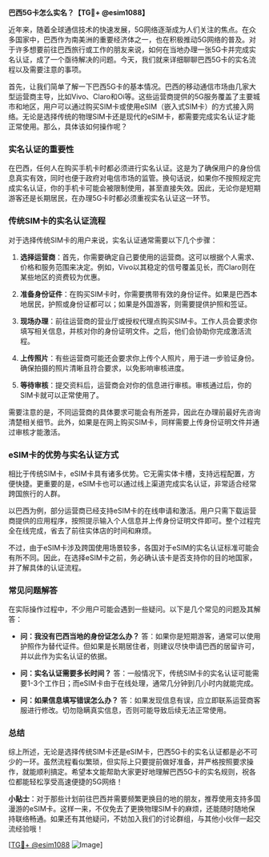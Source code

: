 **巴西5G卡怎么实名？【TG💪+ @esim1088】**

近年来，随着全球通信技术的快速发展，5G网络逐渐成为人们关注的焦点。在众多国家中，巴西作为南美洲的重要经济体之一，也在积极推动5G网络的普及。对于许多想要前往巴西旅行或工作的朋友来说，如何在当地办理一张5G卡并完成实名认证，成了一个亟待解决的问题。今天，我们就来详细聊聊巴西5G卡的实名流程以及需要注意的事项。

首先，让我们简单了解一下巴西5G卡的基本情况。巴西的移动通信市场由几家大型运营商主导，比如Vivo、Claro和Oi等。这些运营商提供的5G服务覆盖了主要城市和地区，用户可以通过购买SIM卡或使用eSIM（嵌入式SIM卡）的方式接入网络。无论是选择传统的物理SIM卡还是现代的eSIM卡，都需要完成实名认证才能正常使用。那么，具体该如何操作呢？

### 实名认证的重要性

在巴西，任何人在购买手机卡时都必须进行实名认证。这是为了确保用户的身份信息真实有效，同时也便于政府对电信市场的监管。换句话说，如果你不按照规定完成实名认证，你的手机卡可能会被限制使用，甚至直接失效。因此，无论你是短期游客还是长期居民，在办理5G卡时都必须重视实名认证这一环节。

### 传统SIM卡的实名认证流程

对于选择传统SIM卡的用户来说，实名认证通常需要以下几个步骤：

1. **选择运营商**：首先，你需要确定自己要使用的运营商。这可以根据个人需求、价格和服务范围来决定。例如，Vivo以其稳定的信号覆盖见长，而Claro则在某些地区的资费较为优惠。

2. **准备身份证件**：在购买SIM卡时，你需要携带有效的身份证件。如果是巴西本地居民，护照或身份证都可以；如果是外国游客，则需要提供护照和签证。

3. **现场办理**：前往运营商的营业厅或授权代理点购买SIM卡。工作人员会要求你填写相关信息，并核对你的身份证明文件。之后，他们会协助你完成激活流程。

4. **上传照片**：有些运营商可能还会要求你上传个人照片，用于进一步验证身份。确保拍摄的照片清晰且符合要求，以免影响审核进度。

5. **等待审核**：提交资料后，运营商会对你的信息进行审核。审核通过后，你的SIM卡就可以正常使用了。

需要注意的是，不同运营商的具体要求可能会有所差异，因此在办理前最好先咨询清楚相关细节。此外，如果是在网上购买SIM卡，同样需要上传身份证明文件并通过审核才能激活。

### eSIM卡的优势与实名认证方式

相比于传统SIM卡，eSIM卡具有诸多优势。它无需实体卡槽，支持远程配置，方便快捷。更重要的是，eSIM卡也可以通过线上渠道完成实名认证，非常适合经常跨国旅行的人群。

以巴西为例，部分运营商已经支持eSIM卡的在线申请和激活。用户只需下载运营商提供的应用程序，按照提示输入个人信息并上传身份证明文件即可。整个过程完全在线完成，省去了前往实体店的时间和麻烦。

不过，由于eSIM卡涉及跨国使用场景较多，各国对于eSIM的实名认证标准可能会有所不同。因此，在选择eSIM卡之前，务必确认该卡是否支持你的目的地国家，并了解具体的认证流程。

### 常见问题解答

在实际操作过程中，不少用户可能会遇到一些疑问。以下是几个常见的问题及其解答：

- **问：我没有巴西当地的身份证怎么办？**
  答：如果你是短期游客，通常可以使用护照作为替代证件。但如果是长期居住者，则建议尽快申请巴西的居留许可，并以此作为实名认证的依据。

- **问：实名认证需要多长时间？**
  答：一般情况下，传统SIM卡的实名认证可能需要1-3个工作日；而eSIM卡由于在线处理，通常几分钟到几小时内就能完成。

- **问：如果信息填写错误怎么办？**
  答：如果发现信息有误，应立即联系运营商客服进行修改。切勿隐瞒真实信息，否则可能导致后续无法正常使用。

### 总结

综上所述，无论是选择传统SIM卡还是eSIM卡，巴西5G卡的实名认证都是必不可少的一环。虽然流程看似繁琐，但实际上只要提前做好准备，并严格按照要求操作，就能顺利搞定。希望本文能帮助大家更好地理解巴西5G卡的实名规则，祝各位都能轻松享受高速便捷的5G网络！

**小贴士**：对于那些计划前往巴西并需要频繁更换目的地的朋友，推荐使用支持多国漫游的eSIM卡。这样一来，不仅免去了更换物理SIM卡的麻烦，还能随时随地保持联络畅通。如果还有其他疑问，不妨加入我们的讨论群组，与其他小伙伴一起交流经验哦！

[[TG💪+ @esim1088](https://t.me/s/esim1088) ![Image](https://i.postimg.cc/4NQfJmqS/Snipaste-2025-05-13-00-14-12.png)]